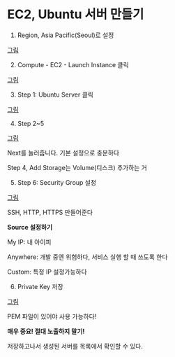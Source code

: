 # EC2, Ubuntu 서버 만들기

1. Region, Asia Pacific(Seoul)로 설정

[그림](../img/aws-ec2_1.png)


2. Compute - EC2 - Launch Instance 클릭

[그림](../img/aws-ec2_2.png)


3. Step 1: Ubuntu Server 클릭

[그림](../img/aws-ec2_3.png)


4. Step 2~5

[그림](../img/aws-ec2_4.png)

Next를 눌러줍니다. 기본 설정으로 충분하다

Step 4, Add Storage는 Volume(디스크) 추가하는 거


5. Step 6: Security Group 설정

[그림](../img/aws-ec2_5.png)

SSH, HTTP, HTTPS 만들어준다

**Source 설정하기**

My IP: 내 아이피

Anywhere: 개발 중엔 위험하다, 서비스 실행 할 때 쓰도록 한다

Custom: 특정 IP 설정가능하다


6. Private Key 저장

[그림](../img/aws-ec2_6.png)

PEM 파일이 있어야 사용 가능하다!

**매우 중요! 절대 노출하지 말기!**

저장하고나서 생성된 서버를 목록에서 확인할 수 있다.
